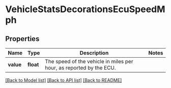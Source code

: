 # VehicleStatsDecorationsEcuSpeedMph

## Properties
Name | Type | Description | Notes
------------ | ------------- | ------------- | -------------
**value** | **float** | The speed of the vehicle in miles per hour, as reported by the ECU. | 

[[Back to Model list]](../README.md#documentation-for-models) [[Back to API list]](../README.md#documentation-for-api-endpoints) [[Back to README]](../README.md)


